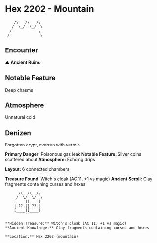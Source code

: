 # Hex 2202 - Mountain
```
    /\   /\   /\
   /  \_/  \_/  \
  /            \
 /              \
```

## Encounter

▲ **Ancient Ruins**

## Notable Feature

Deep chasms

## Atmosphere

Unnatural cold

## Denizen

Forgotten crypt, overrun with vermin.

**Primary Danger:** Poisonous gas leak
**Notable Feature:** Silver coins scattered about
**Atmosphere:** Echoing drips

**Layout:** 6 connected chambers

**Treasure Found:** Witch's cloak (AC 11, +1 vs magic)
**Ancient Scroll:** Clay fragments containing curses and hexes


```
      /\  /\  /\
     /  \/  \/  \
    [    ][    ]
    | ?? || ?? |
    [____][____]
        ```

**Hidden Treasure:** Witch's cloak (AC 11, +1 vs magic)
**Ancient Knowledge:** Clay fragments containing curses and hexes

**Location:** Hex 2202 (mountain)
